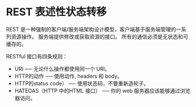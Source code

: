 

# REST 表述性状态转移

REST 是一种强制的客户端/服务端架构设计模型，客户端基于服务端管理的一系列资源操作。
服务端提供修改或获取资源的接口。
所有的通信必须是无状态和可缓存的。

RESTful 接口有四条规则：

- URI ── 无论什么操作都使用同一个 URI。    
- HTTP的动作 ── 使用动作, headers 和 body。    
- HTTP的status code） ── 使用状态码，不要重新造轮子。    
- HATEOAS（HTTP 中的HTML 接口） ── 你的 web 服务器应该能够通过浏览器访问。   